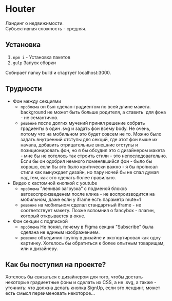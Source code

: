 # Houter
Лэндинг о недвижимости.     
Субъективная сложность - средняя.

## Установка
1. `npm i` - Установка пакетов
2. `gulp`  Запуск сборки

Собирает папку build и стартует localhost:3000.

## Трудности

- Фон между секциями
  - `проблема` он был сделан градиентом по всей длине макета. background не может быть больше родителя, а ставить <img> для фона - не семантично.
  - `решение` после долгих мучений принял решение собрать градиенты в один .svg и задать фон всему body. Не очень, потому что на мобильном это будет совсем не то. Можно было задать внутренний отступы для секций, где этот фон выше их начала, добавить отрицательные внешние отступы и позиционировать фон, но я бы обсудил это с дизайнером макета - мне бы не хотелось так строить стили - это непоследовательно. Если бы он одобрил немного поменявшийся фон - было бы хорошо, если бы это было критически важно - я бы прописал стили как вынуждает дизайн, но пару ночей бы не спал думая над тем, как это сделать более правильно.
- Видео с кастомной кнопкой с youtube
  - `проблема` "ленивая загрузка" с подменой блоков автовоспроизведенем после клика - не воспроизводится на мобильном, даже если у iframe есть параметр mute=1
  - `решение` на мобильном сделал стандартный iframe - не соответствует макету. Позже вспомнил о fancybox - плагин, который открывается в окне.
- Фон секции с подпиской
  - `проблема` Не понял, почему в Figma секция "Subscribe" была сделана не единым изображением.
  - `решение` объединил группу в дизайне и экспортировал как одну картинку. Хотелось бы обратиться к более опытным товарищам, или к дизайнеру.

## Как бы поступил на проекте?
Хотелось бы связаться с дизайнером для того, чтобы достать некоторые градиентные фоны и сделать их CSS, а не .svg, а также - уточнить: что должна делать кнопка SignUp, если это лендинг, может есть смысл переименовать некоторое... 
